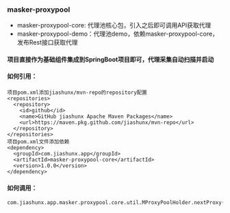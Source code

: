 ### masker-proxypool

- masker-proxypool-core: 代理池核心包，引入之后即可调用API获取代理
- masker-proxypool-demo：代理池demo，依赖masker-proxypool-core，发布Rest接口获取代理

#### 项目直接作为基础组件集成到SpringBoot项目即可，代理采集自动扫描并启动

#### 如何引用：
```
项目pom.xml添加jiashunx/mvn-repo的repository配置
<repositories>
  <repository>
    <id>github</id>
    <name>GitHub jiashunx Apache Maven Packages</name>
    <url>https://maven.pkg.github.com/jiashunx/mvn-repo</url>
  </repository>
</repositories>
项目pom.xml文件添加依赖
<dependency>
  <groupId>com.jiashunx.app</groupId>
  <artifactId>masker-proxypool-core</artifactId>
  <version>1.0.0</version>
</dependency> 
```

#### 如何调用：
```
com.jiashunx.app.masker.proxypool.core.util.MProxyPoolHolder.nextProxy(com.jiashunx.app.masker.proxypool.core.type.MProxyType)
```
